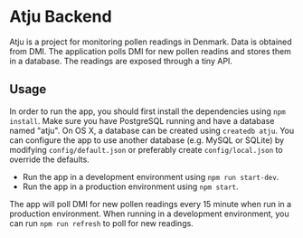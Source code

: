 # Atju Backend

Atju is a project for monitoring pollen readings in Denmark. Data is obtained from DMI. The application polls DMI for new pollen readins and stores them in a database. The readings are exposed through a tiny API.

## Usage

In order to run the app, you should first install the dependencies using `npm install`. Make sure you have PostgreSQL running and have a database named "atju". On OS X, a database can be created using `createdb atju`. You can configure the app to use another database (e.g. MySQL or SQLite) by modifying `config/default.json` or preferably create `config/local.json` to override the defaults.

- Run the app in a development environment using `npm run start-dev`.
- Run the app in a production environment using `npm start`.

The app will poll DMI for new pollen readings every 15 minute when run in a production environment. When running in a development environment, you can run `npm run refresh` to poll for new readings.
